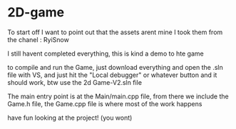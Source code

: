 # 2D-game

To start off I want to point out that the assets arent mine I took them from the chanel : RyiSnow

I  still havent completed everything, this is kind a demo to hte game

to compile and run the Game, just download everything and open the .sln file with VS, and just hit the "Local debugger" or whatever button and it should work, btw use the 2d Game-V2.sln file

The main entry point is at the Main/main.cpp file, from there we include the Game.h file, the Game.cpp file is where most of the work happens

have fun looking at the project! (you wont)
